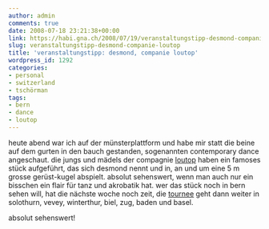 ```yaml
---
author: admin
comments: true
date: 2008-07-18 23:21:38+00:00
link: https://habi.gna.ch/2008/07/19/veranstaltungstipp-desmond-companie-loutop/
slug: veranstaltungstipp-desmond-companie-loutop
title: 'veranstaltungstipp: desmond, companie loutop'
wordpress_id: 1292
categories:
- personal
- switzerland
- tschörman
tags:
- bern
- dance
- loutop
---
```


heute abend war ich auf der münsterplattform und habe mir statt die beine auf dem gurten in den bauch gestanden, sogenannten contemporary dance angeschaut. die jungs und mädels der compagnie [loutop](http://loutop.com/) haben ein famoses stück aufgeführt, das sich desmond nennt und in, an und um eine 5 m grosse gerüst-kugel abspielt. absolut sehenswert, wenn man auch nur ein bisschen ein flair für tanz und akrobatik hat. wer das stück noch in bern sehen will, hat die nächste woche noch zeit, die [tournee](http://loutop.com/tournee.html) geht dann weiter in solothurn, vevey, winterthur, biel, zug, baden und basel.




absolut sehenswert!



